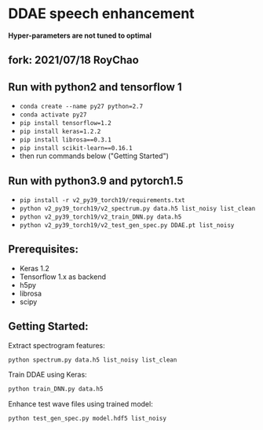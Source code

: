 # DDAE speech enhancement

**Hyper-parameters are not tuned to optimal**


## fork: 2021/07/18 RoyChao
## Run with python2 and tensorflow 1
- `conda create --name py27 python=2.7`
- `conda activate py27`
- `pip install tensorflow=1.2`
- `pip install keras=1.2.2`
- `pip install librosa==0.3.1`
- `pip install scikit-learn==0.16.1`
- then run commands below ("Getting Started")

## Run with python3.9 and pytorch1.5
- `pip install -r v2_py39_torch19/requirements.txt`
- `python v2_py39_torch19/v2_spectrum.py data.h5 list_noisy list_clean`
- `python v2_py39_torch19/v2_train_DNN.py data.h5`
- `python v2_py39_torch19/v2_test_gen_spec.py DDAE.pt list_noisy`


## Prerequisites:
- Keras 1.2
- Tensorflow 1.x as backend
- h5py
- librosa
- scipy


## Getting Started:

Extract spectrogram features:

```sh
python spectrum.py data.h5 list_noisy list_clean
```

Train DDAE using Keras:
```sh
python train_DNN.py data.h5
```

Enhance test wave files using trained model:
```sh
python test_gen_spec.py model.hdf5 list_noisy
```


